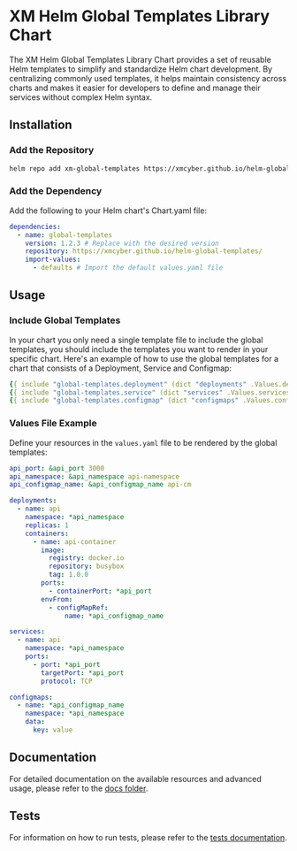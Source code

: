 # XM Helm Global Templates Library Chart

The XM Helm Global Templates Library Chart provides a set of reusable Helm templates to simplify and standardize Helm chart development.
By centralizing commonly used templates, it helps maintain consistency across charts and makes it easier for developers to define and manage their services without complex Helm syntax.

## Installation

### Add the Repository

```bash
helm repo add xm-global-templates https://xmcyber.github.io/helm-global-templates/
```

### Add the Dependency

Add the following to your Helm chart's Chart.yaml file:

```yaml
dependencies:
  - name: global-templates
    version: 1.2.3 # Replace with the desired version
    repository: https://xmcyber.github.io/helm-global-templates/
    import-values:
      - defaults # Import the default values.yaml file
```

## Usage

### Include Global Templates

In your chart you only need a single template file to include the global templates, you should include the templates you want to render in your specific chart.
Here's an example of how to use the global templates for a chart that consists of a Deployment, Service and Configmap:

```yaml
{{ include "global-templates.deployment" (dict "deployments" .Values.deployments "Chart" .Chart "Release" .Release "Capabilities" .Capabilities "Files" .Files "Template" .Template "Values" .Values) }}
{{ include "global-templates.service" (dict "services" .Values.services "Chart" .Chart "Release" .Release "Capabilities" .Capabilities "Files" .Files "Template" .Template "Values" .Values) }}
{{ include "global-templates.configmap" (dict "configmaps" .Values.configmaps "Chart" .Chart "Release" .Release "Capabilities" .Capabilities "Files" .Files "Template" .Template "Values" .Values) }}
```

### Values File Example

Define your resources in the `values.yaml` file to be rendered by the global templates:

```yaml
api_port: &api_port 3000
api_namespace: &api_namespace api-namespace
api_configmap_name: &api_configmap_name api-cm

deployments:
  - name: api
    namespace: *api_namespace
    replicas: 1
    containers:
      - name: api-container
        image:
          registry: docker.io
          repository: busybox
          tag: 1.0.0
        ports:
          - containerPort: *api_port
        envFrom:
          - configMapRef:
              name: *api_configmap_name

services:
  - name: api
    namespace: *api_namespace
    ports:
      - port: *api_port
        targetPort: *api_port
        protocol: TCP

configmaps:
  - name: *api_configmap_name
    namespace: *api_namespace
    data:
      key: value
```

## Documentation

For detailed documentation on the available resources and advanced usage, please refer to the [docs folder](docs).

## Tests

For information on how to run tests, please refer to the [tests documentation](docs/tests/unit-tests.md).
